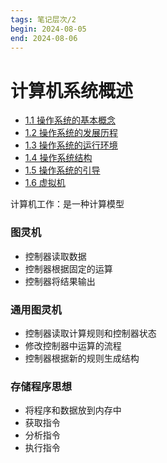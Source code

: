 ```yaml
---
tags: 笔记层次/2
begin: 2024-08-05
end: 2024-08-06
---
```



# 计算机系统概述

- [1.1 操作系统的基本概念](1.1%20操作系统的基本概念.md)
- [1.2 操作系统的发展历程](1.2%20操作系统的发展历程.md)
- [1.3 操作系统的运行环境](1.3%20操作系统的运行环境.md)
- [1.4 操作系统结构](1.4%20操作系统结构.md)
- [1.5 操作系统的引导](1.5%20操作系统的引导.md)
- [1.6 虚拟机](1.6%20虚拟机.md)


计算机工作：是一种计算模型

### 图灵机
- 控制器读取数据
- 控制器根据固定的运算
- 控制器将结果输出
### 通用图灵机
- 控制器读取计算规则和控制器状态
- 修改控制器中运算的流程
- 控制器根据新的规则生成结构

### 存储程序思想
- 将程序和数据放到内存中
- 获取指令
- 分析指令
- 执行指令